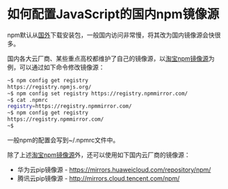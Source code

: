 # 如何配置JavaScript的国内npm镜像源

npm默认从[国外](https://registry.npmjs.org/)下载安装包，一般国内访问非常慢，将其改为国内镜像源会快很多。

国内各大云厂商、某些重点高校都维护了自己的镜像源，以[淘宝npm镜像源](https://registry.npmmirror.com/)为例，可以通过如下命令修改镜像源：

```sh
~$ npm config get registry
https://registry.npmjs.org/
~$ npm config set registry https://registry.npmmirror.com/
~$ cat .npmrc
registry=https://registry.npmmirror.com/
~$ npm config get registry
https://registry.npmmirror.com/
~$ 
```

一般npm的配置会写到~/.npmrc文件中。

除了上述[淘宝npm镜像源](https://registry.npmmirror.com/)外，还可以使用如下国内云厂商的镜像源：

- 华为云pip镜像源 - https://mirrors.huaweicloud.com/repository/npm/
- 腾讯云pip镜像源 - http://mirrors.cloud.tencent.com/npm/
